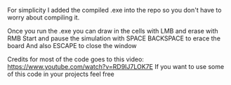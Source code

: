 For simplicity I added the compiled .exe into the repo so you don't have to worry about compiling it.

Once you run the .exe you can draw in the cells with LMB and erase with RMB
Start and pause the simulation with SPACE
BACKSPACE to erace the board
And also ESCAPE to close the window

Credits for most of the code goes to this video: https://www.youtube.com/watch?v=RD9IJ7LOK7E
If you want to use some of this code in your projects feel free
